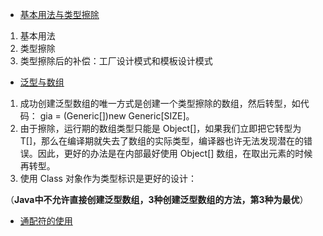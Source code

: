 - [基本用法与类型擦除](https://segmentfault.com/a/1190000005179142)
 1. 基本用法
 2. 类型擦除
 3. 类型擦除后的补偿：工厂设计模式和模板设计模式
 
- [泛型与数组](https://segmentfault.com/a/1190000005179147)
 1. 成功创建泛型数组的唯一方式是创建一个类型擦除的数组，然后转型，如代码： gia = (Generic<Integer>[])new Generic[SIZE]。
 2. 由于擦除，运行期的数组类型只能是 Object[]，如果我们立即把它转型为 T[]，那么在编译期就失去了数组的实际类型，编译器也许无法发现潜在的错误。因此，更好的办法是在内部最好使用 Object[] 数组，在取出元素的时候再转型。
 3. 使用 Class 对象作为类型标识是更好的设计：
 
 （**Java中不允许直接创建泛型数组，3种创建泛型数组的方法，第3种为最优**）
 
- [通配符的使用](https://segmentfault.com/a/1190000005337789)



